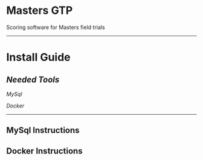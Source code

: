 # Masters GTP
Scoring software for Masters field trials

---

# Install Guide

## *Needed Tools*
*MySql*

*Docker*

---
## MySql Instructions



## Docker Instructions

